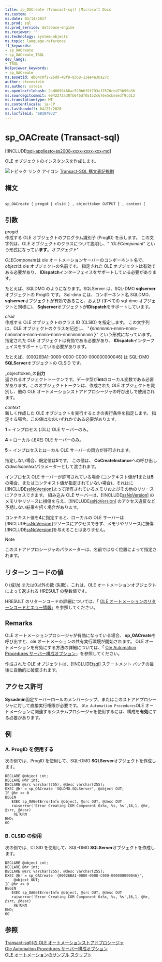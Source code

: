 ```yaml
---
title: sp_OACreate (Transact-sql) |Microsoft Docs
ms.custom: ''
ms.date: 03/14/2017
ms.prod: sql
ms.prod_service: database-engine
ms.reviewer: ''
ms.technology: system-objects
ms.topic: language-reference
f1_keywords:
- sp_OACreate
- sp_OACreate_TSQL
dev_langs:
- TSQL
helpviewer_keywords:
- sp_OACreate
ms.assetid: eb84c0f1-26dd-48f9-9368-13ee4a30a27c
author: stevestein
ms.author: sstein
ms.openlocfilehash: 2ad8059466ac520b6f9f793af7670cbd73b96b38
ms.sourcegitcommit: e042272a38fb646df05152c676e5cbeae3f9cd13
ms.translationtype: MT
ms.contentlocale: ja-JP
ms.lasthandoff: 04/27/2020
ms.locfileid: "68107932"
---
```

# <a name="sp_oacreate-transact-sql"></a>sp_OACreate (Transact-sql)
[!INCLUDE[tsql-appliesto-ss2008-xxxx-xxxx-xxx-md](../../includes/tsql-appliesto-ss2008-xxxx-xxxx-xxx-md.md)]

  OLE オブジェクトのインスタンスを作成します。  
  
 ![トピック リンク アイコン](../../database-engine/configure-windows/media/topic-link.gif "トピック リンク アイコン") [Transact-SQL 構文表記規則](../../t-sql/language-elements/transact-sql-syntax-conventions-transact-sql.md)  
  
## <a name="syntax"></a>構文  
  
```  
  
sp_OACreate { progid | clsid } , objecttoken OUTPUT [ , context ]   
```  
  
## <a name="arguments"></a>引数  
 *progid*  
 作成する OLE オブジェクトのプログラム識別子 (ProgID) を示します。 この文字列は、OLE オブジェクトのクラスについて説明し、" **'**_OLEComponent_" という形式になってい**ます**。_オブジェクト_**'**  
  
 *OLEComponent*は ole オートメーションサーバーのコンポーネント名で、 *object*は ole オブジェクトの名前です。 指定された OLE オブジェクトは有効である必要があり、 **IDispatch**インターフェイスをサポートしている必要があります。  
  
 たとえば、SQLDMO のようになります。SQLServer は、SQL-DMO **sqlserver**オブジェクトの ProgID です。 Sql-dmo には、コンポーネント名 SQLDMO、 **sqlserver**オブジェクトが有効であること、および (すべての sql-dmo オブジェクトと同様に)、 **Sqlserver**オブジェクトが**IDispatch**をサポートしています。  
  
 *clsid*  
 作成する OLE オブジェクトのクラス ID (CLSID) を指定します。 この文字列は、OLE オブジェクトのクラスを記述し、 **' {**_nnnnnnnn_-nnnn-nnnn-nnnnnnnn-nnnn-nnnn-nnnn-nnnnnnnnnnnn **} '** という形式になっています。 指定された OLE オブジェクトは有効である必要があり、 **IDispatch**インターフェイスをサポートしている必要があります。  
  
 たとえば、{00026BA1-0000-0000-C000-000000000046} は SQL-DMO **SQLServer**オブジェクトの CLSID です。  
  
 _objecttoken_の**出力**  
 返されるオブジェクトトークンです。データ型が**int**のローカル変数である必要があります。このオブジェクトトークンは、作成された OLE オブジェクトを識別し、他の OLE オートメーションストアドプロシージャの呼び出しで使用されます。  
  
 *context*  
 新しく作成した OLE オブジェクトを実行するときの実行条件を指定します。 指定する場合、この値は次のいずれかである必要があります。  
  
 **1** = インプロセス (.DLL) OLE サーバーのみ。  
  
 **4** = ローカル (.EXE) OLE サーバーのみ。  
  
 **5** = インプロセスとローカル OLE サーバーの両方が許可されます。  
  
 指定しない場合、既定値は**5**です。 この値は、 **CoCreateInstance**への呼び出しの*dwclscontext*パラメーターとして渡されます。  
  
 インプロセス OLE サーバーが許可されている場合 (コンテキスト値が**1**または**5**の場合、またはコンテキスト値が指定されていない場合)、それはに[!INCLUDE[ssNoVersion](../../includes/ssnoversion-md.md)]よって所有されているメモリおよびその他のリソースにアクセスできます。 組み込み OLE サーバーは、[!INCLUDE[ssNoVersion](../../includes/ssnoversion-md.md)] のメモリやリソースに損傷を与え、[!INCLUDE[ssNoVersion](../../includes/ssnoversion-md.md)] のアクセス違反など予期しない結果を招く場合があります。  
  
 コンテキスト値を**4**に指定すると、ローカルの OLE サーバーは[!INCLUDE[ssNoVersion](../../includes/ssnoversion-md.md)]リソースにアクセスできず、メモリやリソースに損傷[!INCLUDE[ssNoVersion](../../includes/ssnoversion-md.md)]を与えることはありません。  
  
> [!NOTE]  
>  このストアドプロシージャのパラメーターは、名前ではなく位置によって指定されます。  
  
## <a name="return-code-values"></a>リターン コードの値  
 0 (成功) または0以外の数 (失敗)。これは、OLE オートメーションオブジェクトによって返される HRESULT の整数値です。  
  
 HRESULT のリターンコードの詳細については、「 [OLE オートメーションのリターンコードとエラー情報](../../relational-databases/stored-procedures/ole-automation-return-codes-and-error-information.md)」を参照してください。  
  
## <a name="remarks"></a>Remarks  
 OLE オートメーションプロシージャが有効になっている場合、 **sp_OACreate**を呼び出すと、ole オートメーションの共有実行環境が開始されます。 OLE オートメーションを有効にする方法の詳細については、「 [Ole Automation Procedures サーバー構成オプション](../../database-engine/configure-windows/ole-automation-procedures-server-configuration-option.md)」を参照してください。  
  
 作成された OLE オブジェクトは、[!INCLUDE[tsql](../../includes/tsql-md.md)] ステートメント バッチの最後に自動的に破棄されます。  
  
## <a name="permissions"></a>アクセス許可  
 **Sysadmin**固定サーバーロールのメンバーシップ、またはこのストアドプロシージャに対して直接実行権限が必要です。 `Ole Automation Procedures`OLE オートメーションに関連するシステムプロシージャを使用するには、構成を**有効**にする必要があります。  
  
## <a name="examples"></a>例  
  
### <a name="a-using-progid"></a>A. ProgID を使用する  
 次の例では、ProgID を使用して、SQL-DMO **SQLServer**オブジェクトを作成します。  
  
```  
DECLARE @object int;  
DECLARE @hr int;  
DECLARE @src varchar(255), @desc varchar(255);  
EXEC @hr = sp_OACreate 'SQLDMO.SQLServer', @object OUT;  
IF @hr <> 0  
BEGIN  
   EXEC sp_OAGetErrorInfo @object, @src OUT, @desc OUT   
   raiserror('Error Creating COM Component 0x%x, %s, %s',16,1, @hr, @src, @desc)  
    RETURN  
END;  
GO  
```  
  
### <a name="b-using-clsid"></a>B. CLSID の使用  
 次の例では、CLSID を使用して、SQL-DMO **SQLServer**オブジェクトを作成します。  
  
```  
DECLARE @object int;  
DECLARE @hr int;  
DECLARE @src varchar(255), @desc varchar(255);  
EXEC @hr = sp_OACreate '{00026BA1-0000-0000-C000-000000000046}',  
    @object OUT;  
IF @hr <> 0  
BEGIN  
   EXEC sp_OAGetErrorInfo @object, @src OUT, @desc OUT   
   raiserror('Error Creating COM Component 0x%x, %s, %s',16,1, @hr, @src, @desc)  
    RETURN  
END;  
GO  
```  
  
## <a name="see-also"></a>参照  
 [Transact-sql&#41;&#40;の OLE オートメーションストアドプロシージャ](../../relational-databases/system-stored-procedures/ole-automation-stored-procedures-transact-sql.md)   
 [Ole Automation Procedures サーバー構成オプション](../../database-engine/configure-windows/ole-automation-procedures-server-configuration-option.md)   
 [OLE オートメーションのサンプル スクリプト](../../relational-databases/stored-procedures/ole-automation-sample-script.md)  
  
  
